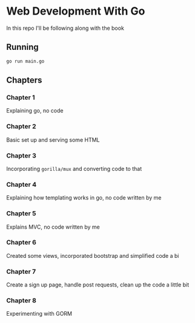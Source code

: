 # Web Development With Go

In this repo I'll be following along with the book

## Running

```bash
go run main.go
```


## Chapters

### Chapter 1
Explaining go, no code 

### Chapter 2
Basic set up and serving some HTML

### Chapter 3
Incorporating `gorilla/mux` and converting code to that

### Chapter 4
Explaining how templating works in go, no code written by me

### Chapter 5
Explains MVC, no code written by me

### Chapter 6
Created some views, incorporated bootstrap and simplified code a bi

### Chapter 7
Create a sign up page, handle post requests, clean up the code a little bit

### Chapter 8
Experimenting with GORM